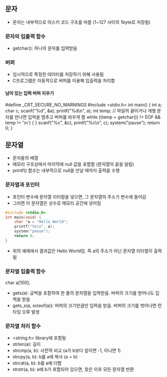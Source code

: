 ## 문자
- 문자는 내부적으로 아스키 코드 구조를 따름 (1~127 사이의 1byte로 저장됨)

### 문자의 입출력 함수
- getchar(): 하나의 문자를 입력받음 

### 버퍼
- 임시적으로 특정한 데이터를 저장하기 위해 사용됨
- C프로그램은 자동적으로 버퍼를 이용해 입출력을 처리함

#### 남아 있는 입력 버퍼 지우기
#define _CRT_SECURE_NO_WARNINGS 
#include <stdio.h>
int main() {
	int a;
	char c;
	scanf("%d", &a);
	printf("%d\n", a);
	int temp;
	// 파일의 끝이거나 개행 문자를 만나면 입력을 멈추고 버퍼를 비우게 함 
	while ((temp = getchar()) != EOF && temp != '\n') { } 
	scanf("%c", &c);
	printf("%c\n", c);
	system("pause");
	return 0;
}

## 문자열
- 문자들의 배열
- 메모리 구조상에서 마지막에 null 값을 포함함 (문자열의 끝을 알림)
- printf() 함수는 내부적으로 null을 만날 때까지 출력을 수행

### 문자열과 포인터
- 포인터 변수에 문자열 리터럴을 넣으면, 그 문자열의 주소가 변수에 들어감
- 그러면 이 문자열은 상수로 메모리 공간에 넣어짐
```C
#include <stdio.h>
int main(void) { 
	char *a = "Hello World"; 
	printf("%s\n", a); 
	system("pause"); 
	return 0; 
}
```
- 위의 예제에서 결과값은 Hello World임. 즉 a의 주소가 아닌 문자열 리터럴이 출력됨

### 문자열 입출력 함수
char a[100];
- gets(a): 공백을 포함하여 한 줄의 문자열을 입력받음. 버퍼의 크기를 벋어나도 입력을 받음
- gets_s(a, sizeof(a)): 버퍼의 크기만큼만 입력을 받음. 버퍼의 크기를 벗어나면 런타임 오류 발생

### 문자열 처리 함수
- <string.h> library에 포함됨
- strlen(a): 길이
- strcmp(a, b): 사전적 비교 (a가 b보다 앞이면 -1, 아니면 1)
- strcpy(a, b): b를 a에 복사 (a = b)
- strcat(a, b): b를 a에 더함
- strstr(a, b): a에 b가 포함되어 있으면, 찾은 이후 모든 문자열 반환 
